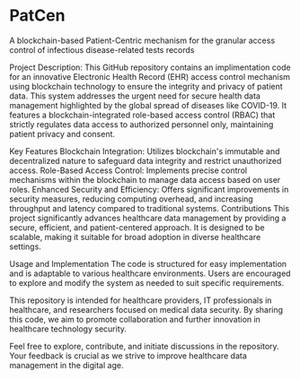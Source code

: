 # PatCen
A blockchain-based Patient-Centric mechanism for the granular access control of infectious disease-related tests records

Project Description:
This GitHub repository contains an implimentation code for an innovative Electronic Health Record (EHR) access control mechanism using blockchain technology to ensure the integrity and privacy of patient data. This system addresses the urgent need for secure health data management highlighted by the global spread of diseases like COVID-19. It features a blockchain-integrated role-based access control (RBAC) that strictly regulates data access to authorized personnel only, maintaining patient privacy and consent.

Key Features
Blockchain Integration: Utilizes blockchain's immutable and decentralized nature to safeguard data integrity and restrict unauthorized access.
Role-Based Access Control: Implements precise control mechanisms within the blockchain to manage data access based on user roles.
Enhanced Security and Efficiency: Offers significant improvements in security measures, reducing computing overhead, and increasing throughput and latency compared to traditional systems.
Contributions
This project significantly advances healthcare data management by providing a secure, efficient, and patient-centered approach. It is designed to be scalable, making it suitable for broad adoption in diverse healthcare settings.

Usage and Implementation
The code is structured for easy implementation and is adaptable to various healthcare environments. Users are encouraged to explore and modify the system as needed to suit specific requirements.

This repository is intended for healthcare providers, IT professionals in healthcare, and researchers focused on medical data security. By sharing this code, we aim to promote collaboration and further innovation in healthcare technology security.

Feel free to explore, contribute, and initiate discussions in the repository. Your feedback is crucial as we strive to improve healthcare data management in the digital age.
